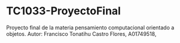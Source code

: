 # TC1033-ProyectoFinal
Proyecto final de la materia pensamiento computacional orientado a objetos. 
Autor: Francisco Tonatihu Castro Flores, A01749518, 